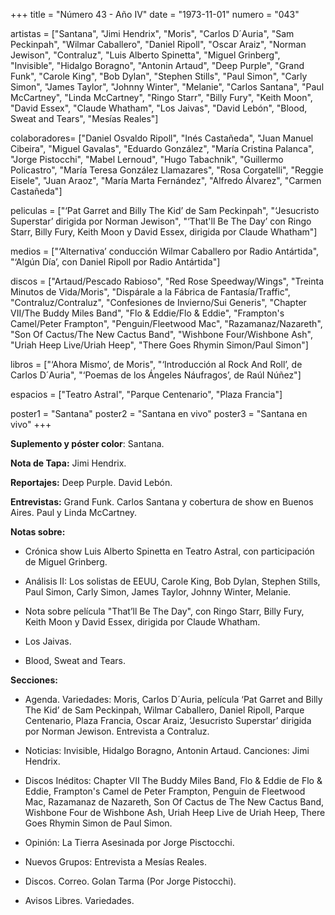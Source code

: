 +++
title = "Número 43 - Año IV"
date = "1973-11-01"
numero = "043"

artistas = ["Santana", "Jimi Hendrix", "Moris", "Carlos D´Auria", "Sam Peckinpah", "Wilmar Caballero", "Daniel Ripoll", "Oscar Araiz", "Norman Jewison", "Contraluz", "Luis Alberto Spinetta", "Miguel Grinberg", "Invisible", "Hidalgo Boragno", "Antonin Artaud", "Deep Purple", "Grand Funk", "Carole King", "Bob Dylan", "Stephen Stills", "Paul Simon", "Carly Simon", "James Taylor", "Johnny Winter", "Melanie", "Carlos Santana", "Paul McCartney", "Linda McCartney", "Ringo Starr", "Billy Fury", "Keith Moon", "David Essex", "Claude Whatham", "Los Jaivas", "David Lebón", "Blood, Sweat and Tears", "Mesías Reales"]

colaboradores= ["Daniel Osvaldo Ripoll", "Inés Castañeda", "Juan Manuel Cibeira", "Miguel Gavalas", "Eduardo González", "María Cristina Palanca", "Jorge Pistocchi", "Mabel Lernoud", "Hugo Tabachnik", "Guillermo Policastro", "María Teresa González Llamazares", "Rosa Corgatelli", "Reggie Eisele", "Juan Araoz", "María Marta Fernández", "Alfredo Álvarez", "Carmen Castañeda"]

peliculas = ["‘Pat Garret and Billy The Kid’ de Sam Peckinpah", "‘Jesucristo Superstar’ dirigida por Norman Jewison", "‘That'll Be The Day’ con Ringo Starr, Billy Fury, Keith Moon y David Essex, dirigida por Claude Whatham"]

medios = ["‘Alternativa’ conducción Wilmar Caballero por Radio Antártida", "‘Algún Día’, con Daniel Ripoll por Radio Antártida"]

discos = ["Artaud/Pescado Rabioso", "Red Rose Speedway/Wings", "Treinta Minutos de Vida/Moris", "Dispárale a la Fábrica de Fantasía/Traffic", "Contraluz/Contraluz", "Confesiones de Invierno/Sui Generis", "Chapter VII/The Buddy Miles Band", "Flo & Eddie/Flo & Eddie", "Frampton's Camel/Peter Frampton", "Penguin/Fleetwood Mac", "Razamanaz/Nazareth", "Son Of Cactus/The New Cactus Band", "Wishbone Four/Wishbone Ash", "Uriah Heep Live/Uriah Heep", "There Goes Rhymin Simon/Paul Simon"]

libros = ["‘Ahora Mismo’, de Moris", "‘Introducción al Rock And Roll’, de Carlos D´Auria", "‘Poemas de los Ángeles Náufragos’, de Raúl Núñez"]

espacios = ["Teatro Astral", "Parque Centenario", "Plaza Francia"]

poster1 = "Santana"
poster2 = "Santana en vivo"
poster3 = "Santana en vivo"
+++

**Suplemento y póster color**: Santana. 

**Nota de Tapa:** Jimi Hendrix. 

**Reportajes:** Deep Purple. David Lebón. 

**Entrevistas:** Grand Funk. Carlos Santana y cobertura de show en Buenos Aires. Paul y Linda McCartney. 

**Notas sobre:**

- Crónica show Luis Alberto Spinetta en Teatro Astral, con participación de Miguel Grinberg.

- Análisis II: Los solistas de EEUU, Carole King, Bob Dylan, Stephen Stills, Paul Simon, Carly Simon, James Taylor, Johnny Winter, Melanie.

- Nota sobre película "That’ll Be The Day", con Ringo Starr, Billy Fury, Keith Moon y David Essex, dirigida por Claude Whatham. 

- Los Jaivas.

- Blood, Sweat and Tears. 


**Secciones:**

- Agenda. Variedades: Moris, Carlos D´Auria, película ‘Pat Garret and Billy The Kid’ de Sam Peckinpah, Wilmar Caballero, Daniel Ripoll, Parque Centenario, Plaza Francia, Oscar Araiz, ‘Jesucristo Superstar’ dirigida por Norman Jewison. Entrevista a Contraluz. 

- Noticias: Invisible, Hidalgo Boragno, Antonin Artaud. 
Canciones: Jimi Hendrix. 

- Discos Inéditos: Chapter VII The Buddy Miles Band, Flo & Eddie de Flo & Eddie, Frampton's Camel de Peter Frampton, Penguin de Fleetwood Mac, Razamanaz de Nazareth, Son Of Cactus de The New Cactus Band, Wishbone Four de Wishbone Ash, Uriah Heep Live de Uriah Heep, There Goes Rhymin Simon de Paul Simon. 

- Opinión: La Tierra Asesinada por Jorge Pisctocchi. 

- Nuevos Grupos: Entrevista a Mesías Reales. 

- Discos. Correo. Golan Tarma (Por Jorge Pistocchi). 

- Avisos Libres. Variedades.

